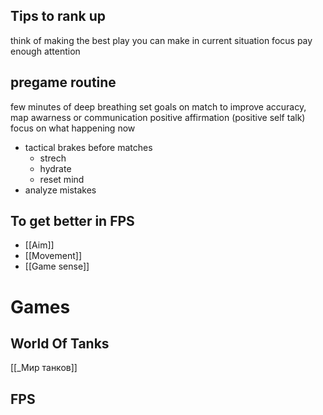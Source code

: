 ## Tips to rank up
think of making the best play you can make in current situation
focus
pay enough attention
## pregame routine
few minutes of deep breathing
set goals on match to improve accuracy, map awarness or communication
positive affirmation (positive self talk)
focus on what happening now
* tactical brakes before matches
	* strech
	* hydrate
	* reset mind
* analyze mistakes
## To get better in FPS
- [[Aim]]
- [[Movement]]
- [[Game sense]]

# Games
## World Of Tanks
[[_Мир танков]]

## FPS

